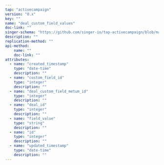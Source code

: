 ```yaml
---
tap: "activecampaign"
version: "0.x"
key: ""
name: "deal_custom_field_values"
doc-link: ""
singer-schema: "https://github.com/singer-io/tap-activecampaign/blob/master/tap_activecampaign/schemas/deal_custom_field_values.json"
description: ""
replication-method: ""
api-method:
    name: ""
    doc-link: ""
attributes:
  - name: "created_timestamp"
    type: "date-time"
    description: ""
  - name: "custom_field_id"
    type: "integer"
    description: ""
  - name: "deal_custom_field_metum_id"
    type: "integer"
    description: ""
  - name: "deal_id"
    type: "integer"
    description: ""
  - name: "field_value"
    type: "string"
    description: ""
  - name: "id"
    type: "integer"
    description: ""
  - name: "updated_timestamp"
    type: "date-time"
    description: ""
---
```

